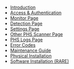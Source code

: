 <!-- docs/_sidebar.md -->
* [Introduction](README.md)
* [Access & Authentication](_page_access_auth.md)
* [Monitor Page](_page_monitor.md)
* [Detection Page](_page_detection.md)
* [Settings Page](_page_settings.md)
* [Other PHS Scanner Page](_page_phs_scan.md)
* [PHS Logs Page](_page_logs.md)
* [Error Codes](_page_error_codes.md)
* [Maintenance Guide](./_page_maintinance.md)
* [Physical Installation](_page_physical.md)
* [Software Installation (RARE)](_page_software.md)
<!-- * [Developers Guide](_page_devguide.md) -->